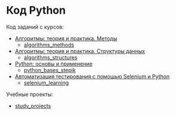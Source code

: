# Код Python 
Код заданий с курсов:
* [Алгоритмы: теория и практика. Методы](https://stepik.org/course/217/syllabus)
  * [algorithms_methods](https://github.com/BorisPlaton/algorithms_methods)
* [Алгоритмы: теория и практика. Структуры данных](https://stepik.org/course/1547/syllabus)
  * [algorithms_structures](https://github.com/BorisPlaton/algorithms_structures)
* [Python: основы и применение](https://stepik.org/course/512/syllabus)
  * [python_bases_stepik](https://github.com/BorisPlaton/python_bases_stepik)
* [Автоматизация тестирования с помощью Selenium и Python](https://stepik.org/course/575/syllabus)
  * [selenium_learning](https://github.com/BorisPlaton/selenium_learning)


Учебные проекты:
* [study_projects](https://github.com/BorisPlaton/study_projects)
